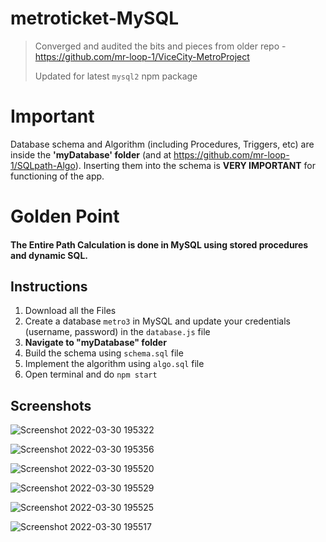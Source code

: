 # metroticket-MySQL

> Converged and audited the bits and pieces from older repo - https://github.com/mr-loop-1/ViceCity-MetroProject
> 
> Updated for latest `mysql2` npm package
# Important
Database schema and Algorithm (including Procedures, Triggers, etc) are inside the **'myDatabase' folder** (and at https://github.com/mr-loop-1/SQLpath-Algo). Inserting them into the schema is **VERY IMPORTANT** for functioning of the app.

# Golden Point
#### The Entire Path Calculation is done in MySQL using stored procedures and dynamic SQL.

## Instructions
1. Download all the Files
2. Create a database `metro3` in MySQL and update your credentials (username, password) in the `database.js` file
3. **Navigate to "myDatabase" folder**
4. Build the schema using `schema.sql` file
5. Implement the algorithm using `algo.sql` file
6. Open terminal and do `npm start`


## Screenshots


![Screenshot 2022-03-30 195322](https://user-images.githubusercontent.com/62374784/160860682-e14bab9e-439e-4685-920d-f88bbd4876c3.png)


![Screenshot 2022-03-30 195356](https://user-images.githubusercontent.com/62374784/160860699-e099380e-29c8-4c8d-b3d1-31b84636bf44.png)


![Screenshot 2022-03-30 195520](https://user-images.githubusercontent.com/62374784/160860714-19776f2e-9a12-4fde-81ef-c18861b9a94c.png)


![Screenshot 2022-03-30 195529](https://user-images.githubusercontent.com/62374784/160860759-11215901-dfb3-434a-8f7b-fafff8c8f3b7.png)


![Screenshot 2022-03-30 195525](https://user-images.githubusercontent.com/62374784/160860776-142cb52e-8252-4fd8-b44d-58d9539955ea.png)


![Screenshot 2022-03-30 195517](https://user-images.githubusercontent.com/62374784/160860790-7c68b5be-a973-47cc-9f05-d2bdf9145ba8.png)

